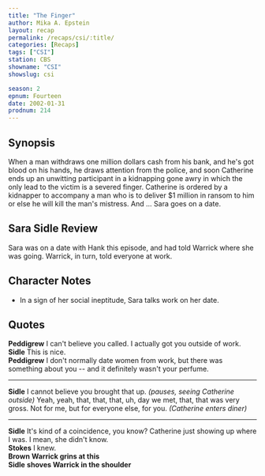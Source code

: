 ```yaml
---
title: "The Finger"
author: Mika A. Epstein
layout: recap
permalink: /recaps/csi/:title/
categories: [Recaps]
tags: ["CSI"]
station: CBS
showname: "CSI"
showslug: csi

season: 2
epnum: Fourteen  
date: 2002-01-31
prodnum: 214  
---
```


## Synopsis

When a man withdraws one million dollars cash from his bank, and he's got blood on his hands, he draws attention from the police, and soon Catherine ends up an unwitting participant in a kidnapping gone awry in which the only lead to the victim is a severed finger. Catherine is ordered by a kidnapper to accompany a man who is to deliver $1 million in ransom to him or else he will kill the man's mistress. And ... Sara goes on a date.

## Sara Sidle Review

Sara was on a date with Hank this episode, and had told Warrick where she was going. Warrick, in turn, told everyone at work.

## Character Notes

* In a sign of her social ineptitude, Sara talks work on her date.

## Quotes

**Peddigrew** I can't believe you called. I actually got you outside of work.  
**Sidle** This is nice.  
**Peddigrew** I don't normally date women from work, but there was something about you -- and it definitely wasn't your perfume.   

- - -

**Sidle** I cannot believe you brought that up. _(pauses, seeing Catherine outside)_ Yeah, yeah, that, that, that, uh, day we met, that, that was very gross. Not for me, but for everyone else, for you. _(Catherine enters diner)_
  

- - -

**Sidle** It's kind of a coincidence, you know? Catherine just showing up where I was. I mean, she didn't know.  
**Stokes** I knew.  
**Brown** __Warrick grins at this__  
**Sidle** __shoves Warrick in the shoulder__

